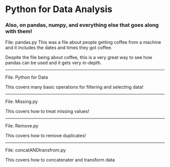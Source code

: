 # Python for Data Analysis



### Also, on pandas, numpy, and everything else that goes along with them!

File: pandas.py
This was a file about people getting coffee from a machine and it includes the dates and times they got coffee.

Despite the file being about coffee, this is a very great way to see how pandas can be used and it gets very in-depth. 

______________________________
File: Python for Data 

This covers many basic operations for filtering and selecting data!
______________________________
File: Missing.py

This covers how to treat missing values!
_______________________________
File: Remove.py

This covers how to remove duplicates!
_______________________________
File: concatANDtransfrom.py

This covers how to concatenater and transform data 

